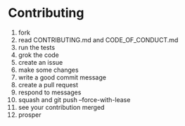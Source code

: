 # Contributing

1. fork
2. read CONTRIBUTING.md and CODE\_OF\_CONDUCT.md
3. run the tests
4. grok the code
5. create an issue
6. make some changes
7. write a good commit message
8. create a pull request
9. respond to messages
10. squash and git push –force-with-lease
11. see your contribution merged
12. prosper
